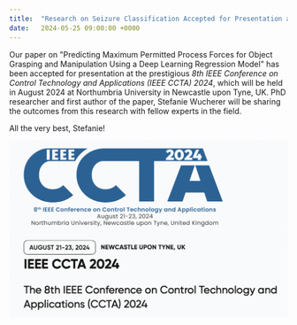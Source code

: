 ```yaml
---
title:  "Research on Seizure Classification Accepted for Presentation at the *IEEE CCTA 2024*"
date:   2024-05-25 09:00:00 +0000
---
```


Our paper on "Predicting Maximum Permitted Process Forces for Object Grasping and Manipulation Using a Deep Learning Regression Model" has been accepted for presentation at the prestigious *8th IEEE Conference on Control Technology and Applications (IEEE CCTA) 2024*, which will be held in August 2024 at Northumbria University in Newcastle upon Tyne, UK. PhD researcher and first author of the paper, Stefanie Wucherer will be sharing the outcomes from this research with fellow experts in the field.

All the very best, Stefanie!  

<!--\[Updated\]: The paper is now published and can be downloaded [here](https://doi.org/10.1109/CISS56502.2023.10089669).-->

<img src="/assets/Figures/CCTA.png" width="840">  

